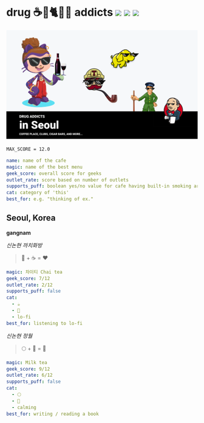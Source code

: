 # drug ☕️🚬🐈👩‍💻  addicts ![](https://img.shields.io/badge/coffee-on-brightgreen) ![](https://img.shields.io/badge/addiction-on-brightgreen) ![](https://img.shields.io/badge/cigaretes-on-brightgreen)

![](./doc/cover.png)



`MAX_SCORE = 12.0`

```yml
name: name of the cafe
magic: name of the best menu
geek_score: overall score for geeks
outlet_rate: score based on number of outlets
supports_puff: boolean yes/no value for cafe having built-in smoking area
cat: category of 'this'
best_for: e.g. "thinking of ex."
```

## Seoul, Korea
**gangnam**


*신논현 까치화방*
> 🌹 + ☕️ = ❤️
```yml
magic: 차이티 Chai tea
geek_score: 7/12
outlet_rate: 2/12
supports_puff: false
cat: 
  - ☕️
  - 🌹
  - lo-fi
best_for: listening to lo-fi
```




*신논현 정월*
> 🌕 + 🍵 = 🚪
```yml
magic: Milk tea
geek_score: 9/12
outlet_rate: 6/12
supports_puff: false
cat: 
  - 🌕
  - 🎋
  - calming
best_for: writing / reading a book
```
